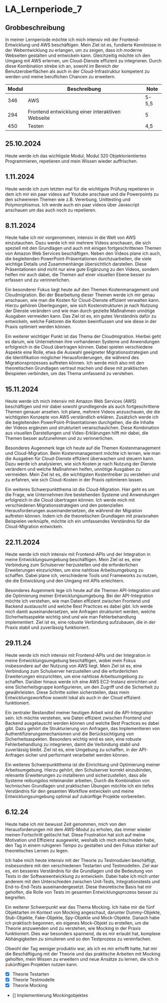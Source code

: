 # LA_Lernperiode_7

## Grobbeschreibung
In meiner Lernperiode möchte ich mich intensiv mit der Frontend-Entwicklung und AWS beschäftigen. Mein Ziel ist es, fundierte Kenntnisse in der Webentwicklung zu erlangen, um zu zeigen, dass ich moderne Webseiten gestalten und entwickeln kann. Gleichzeitig möchte ich den Umgang mit AWS erlernen, um Cloud-Dienste effizient zu integrieren. Durch diese Kombination strebe ich an, sowohl im Bereich der Benutzeroberflächen als auch in der Cloud-Infrastruktur kompetent zu werden und meine beruflichen Chancen zu erweitern.

| Modul  | Beschreibung                          | Note  |
|--------------|---------------------------------------|---------|
| 346          | AWS  | 5-5,5 |
| 294           | Frontend entwicklung einer interaktiven Webseite | 5 |
| 450    |Testen | 4,5  |



## 25.10.2024
Heute werde ich das wichtigste Modul, Modul 320 Objektorientiertes Programmieren, repetieren und mein Wissen wieder auffrischen.

## 1.11.2024
Heute werde ich zum letzten mal für die wichtigste Prüfung repetieren in dem ich mir ein paar videos auf Youtube anschaue und die Powerpoints zu den schwereren Themen wie z.B. Vererbung, Unittesting und Polymorphismus. Ich werde auch ein paar videos über Javascript anschauen um das auch noch zu repetieren.

## 8.11.2024
Heute habe ich mir vorgenommen, intensiv in die Welt von AWS einzutauchen. Dazu werde ich mir mehrere Videos anschauen, die sich speziell mit den Grundlagen und auch mit einigen fortgeschrittenen Themen von Amazon Web Services beschäftigen. Neben den Videos plane ich auch, die begleitenden PowerPoint-Präsentationen durchzuarbeiten, die viele wichtige Details und Zusammenhänge übersichtlich darstellen. Diese Präsentationen sind nicht nur eine gute Ergänzung zu den Videos, sondern helfen mir auch dabei, die Themen auf einer visuellen Ebene besser zu erfassen und zu verinnerlichen.

Ein besonderer Fokus liegt heute auf den Themen Kostenmanagement und Cloudmigration. Bei der Bearbeitung dieser Themen werde ich mir genau anschauen, wie man die Kosten für Cloud-Dienste effizient verwalten kann. Hierzu gehören Überlegungen, wie sich Kostenstrukturen je nach Nutzung der Dienste verändern und wie man durch gezielte Maßnahmen unnötige Ausgaben vermeiden kann. Das Ziel ist es, ein gutes Verständnis dafür zu entwickeln, welche Faktoren die Kosten beeinflussen und wie diese in der Praxis optimiert werden können.

Ein weiterer wichtiger Punkt ist das Thema der Cloudmigration. Hierbei geht es darum, wie Unternehmen ihre vorhandenen Systeme und Anwendungen erfolgreich in die Cloud übertragen können. Dabei spielen verschiedene Aspekte eine Rolle, etwa die Auswahl geeigneter Migrationsstrategien und die Identifikation möglicher Herausforderungen, die während des Migrationsprozesses auftreten können. Ich werde mich also mit den theoretischen Grundlagen vertraut machen und diese mit praktischen Beispielen verbinden, um das Thema umfassend zu verstehen.

## 15.11.2024
Heute werde ich mich intensiv mit Amazon Web Services (AWS) beschäftigen und mir dabei sowohl grundlegende als auch fortgeschrittene Themen genauer ansehen. Ich plane, mehrere Videos anzuschauen, die die wichtigsten Konzepte von AWS verständlich erklären. Zusätzlich werde ich die begleitenden PowerPoint-Präsentationen durchgehen, die die Inhalte der Videos ergänzen und strukturiert veranschaulichen. Diese Kombination aus visuellen Darstellungen und Video-Erklärungen hilft mir dabei, die Themen besser aufzunehmen und zu verinnerlichen.

Besonderes Augenmerk lege ich heute auf die Themen Kostenmanagement und Cloud-Migration. Beim Kostenmanagement möchte ich lernen, wie man die Ausgaben für Cloud-Dienste effizient überwachen und steuern kann. Dazu werde ich analysieren, wie sich Kosten je nach Nutzung der Dienste verändern und welche Maßnahmen helfen, unnötige Ausgaben zu vermeiden. Mein Ziel ist es, die wichtigsten Kostentreiber zu verstehen und zu erfahren, wie sich Cloud-Kosten in der Praxis optimieren lassen.

Ein weiteres Schwerpunktthema ist die Cloud-Migration. Hier geht es um die Frage, wie Unternehmen ihre bestehenden Systeme und Anwendungen erfolgreich in die Cloud übertragen können. Ich werde mich mit verschiedenen Migrationsstrategien und den potenziellen Herausforderungen auseinandersetzen, die während der Migration auftreten können. Indem ich die theoretischen Grundlagen mit praxisnahen Beispielen verknüpfe, möchte ich ein umfassendes Verständnis für die Cloud-Migration entwickeln.


## 22.11.2024

Heute werde ich mich intensiv mit Frontend-APIs und der Integration in meine Entwicklungsumgebung beschäftigen. Mein Ziel ist es, eine Verbindung zum Schulserver herzustellen und die erforderlichen Erweiterungen einzurichten, um eine nahtlose Arbeitsumgebung zu schaffen. Dabei plane ich, verschiedene Tools und Frameworks zu nutzen, die die Entwicklung und den Umgang mit APIs erleichtern.

Besonderes Augenmerk lege ich heute auf die Themen API-Integration und die Optimierung meiner Entwicklungsumgebung. Bei der API-Integration möchte ich verstehen, wie man Daten effizient zwischen Frontend und Backend austauscht und welche Best Practices es dabei gibt. Ich werde mich damit auseinandersetzen, wie Anfragen strukturiert werden, welche Sicherheitsaspekte wichtig sind und wie man Fehlerbehandlung implementiert. Ziel ist es, eine robuste Verbindung aufzubauen, die in der Praxis stabil und zuverlässig funktioniert.


## 29.11.24

Heute werde ich mich intensiv mit Frontend-APIs und der Integration in meine Entwicklungsumgebung beschäftigen, wobei mein Fokus insbesondere auf der Nutzung von AWS liegt. Mein Ziel ist es, eine Verbindung zum Schulserver herzustellen und die erforderlichen Erweiterungen einzurichten, um eine nahtlose Arbeitsumgebung zu schaffen. Darüber hinaus werde ich eine AWS EC2-Instanz einrichten und eine Sicherheitsgruppe konfigurieren, um den Zugriff und die Sicherheit zu gewährleisten. Diese Schritte sollen sicherstellen, dass mein Entwicklungsworkflow sowohl lokal als auch in der Cloud effizient funktioniert.

Ein zentraler Bestandteil meiner heutigen Arbeit wird die API-Integration sein. Ich möchte verstehen, wie Daten effizient zwischen Frontend und Backend ausgetauscht werden können und welche Best Practices es dabei gibt. Dazu gehört die Strukturierung von Anfragen, das Implementieren von Authentifizierungsmechanismen und die Berücksichtigung von Sicherheitsaspekten. Besonders wichtig wird es sein, eine robuste Fehlerbehandlung zu integrieren, damit die Verbindung stabil und zuverlässig bleibt. Ziel ist es, eine Umgebung zu schaffen, in der API-Anfragen sicher und performant verarbeitet werden können.

Ein weiteres Schwerpunktthema ist die Einrichtung und Optimierung meiner Arbeitsumgebung. Hierzu gehört, den Schulserver korrekt einzubinden, relevante Erweiterungen zu installieren und sicherzustellen, dass alle Systeme reibungslos miteinander arbeiten. Durch die Kombination von technischen Grundlagen und praktischen Übungen möchte ich ein tiefes Verständnis für den gesamten Workflow entwickeln und meine Entwicklungsumgebung optimal auf zukünftige Projekte vorbereiten.


## 6.12.24
Heute habe ich mir bewusst Zeit genommen, mich von den Herausforderungen mit dem AWS-Modul zu erholen, das immer wieder meinen Fortschritt gelöscht hat. Diese Frustration hat sich auf meine Motivation und Effizienz ausgewirkt, weshalb ich mich entschieden habe, den Tag in einem ruhigeren Tempo zu gestalten und den Fokus stärker auf theoretisches Lernen zu legen.

Ich habe mich heute intensiv mit der Theorie zu Testmodulen beschäftigt, insbesondere mit den verschiedenen Testarten und Testmodellen. Ziel war es, ein besseres Verständnis für die Grundlagen und die Bedeutung von Tests in der Softwareentwicklung zu entwickeln. Dabei habe ich mich unter anderem mit den Unterschieden zwischen Unit-Tests, Integrationstests und End-to-End-Tests auseinandergesetzt. Diese theoretische Basis hat mir geholfen, die Rolle von Tests im gesamten Entwicklungsprozess besser zu begreifen.

Ein weiterer Schwerpunkt war das Thema Mocking. Ich habe mir die fünf Objektarten im Kontext von Mocking angeschaut, darunter Dummy-Objekte, Stub-Objekte, Fake-Objekte, Spy-Objekte und Mock-Objekte. Danach habe ich praktisch begonnen, ein eigenes Mock-Objekt zu erstellen, um die Theorie anzuwenden und zu verstehen, wie Mocking in der Praxis funktioniert. Dies war besonders spannend, da es mir erlaubt hat, komplexe Abhängigkeiten zu simulieren und so den Testprozess zu vereinfachen.

Obwohl der Tag weniger produktiv war, als ich es mir erhofft hatte, hat mir die Beschäftigung mit der Theorie und das praktische Arbeiten mit Mocking geholfen, mein Wissen zu erweitern und neue Ansätze zu lernen, die ich in zukünftigen Projekten nutzen kann.

- [x] Theorie Testarten 
- [x] Theorie Testmodelle 
- [x] Theorie Mocking 
- [] Implementierung Mockingobjektes 


